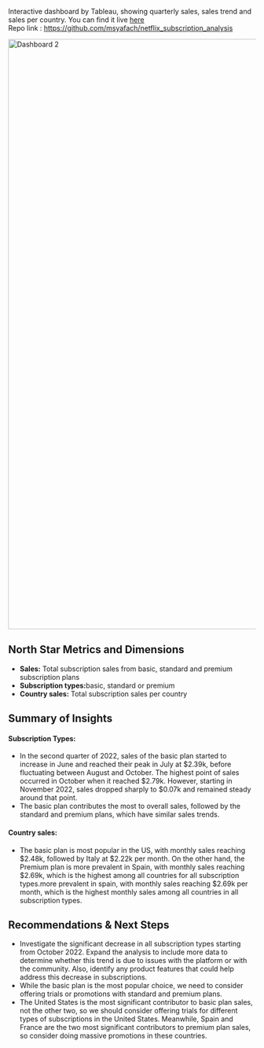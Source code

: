 Interactive dashboard by Tableau, showing quarterly sales, sales trend and sales per country. You can find it live <a href="https://public.tableau.com/views/Book1_17226173658040/Dashboard2?:language=en-US&publish=yes&:sid=&:redirect=auth&:display_count=n&:origin=viz_share_link">here</a><br/>
Repo link : https://github.com/msyafach/netflix_subscription_analysis

<div class='tableauPlaceholder' id='viz1722925989137' style='position: relative'><noscript><a href='#'><img alt='Dashboard 2 ' src='https:&#47;&#47;public.tableau.com&#47;static&#47;images&#47;Bo&#47;Book1_17226173658040&#47;Dashboard2&#47;1_rss.png' style='border: 1px;width:1200px' /></a></noscript><object class='tableauViz'  style='display:none;'><param name='host_url' value='https%3A%2F%2Fpublic.tableau.com%2F' /> <param name='embed_code_version' value='3' /> <param name='site_root' value='' /><param name='name' value='Book1_17226173658040&#47;Dashboard2' /><param name='tabs' value='no' /><param name='toolbar' value='yes' /><param name='static_image' value='https:&#47;&#47;public.tableau.com&#47;static&#47;images&#47;Bo&#47;Book1_17226173658040&#47;Dashboard2&#47;1.png' /> <param name='animate_transition' value='yes' /><param name='display_static_image' value='yes' /><param name='display_spinner' value='yes' /><param name='display_overlay' value='yes' /><param name='display_count' value='yes' /><param name='language' value='en-US' /></object></div>      

<h2>North Star Metrics and Dimensions</h2>
<ul>
  <li><strong>Sales:</strong> Total subscription sales from basic, standard and premium subscription plans</li>
  <li><strong>Subscription types:</strong>basic, standard or premium</li>
  <li><strong>Country sales:</strong> Total subscription sales per country</li>
</ul>

<h2>Summary of Insights</h2>
<h4>Subscription Types:</h4>
<ul>
  <li>In the second quarter of 2022, sales of the basic plan started to increase in June and reached their peak in July at $2.39k, before fluctuating between August and October. The highest point of sales occurred in October when it reached $2.79k. However, starting in November 2022, sales dropped sharply to $0.07k and remained steady around that point.</li>
  <li>The basic plan contributes the most to overall sales, followed by the standard and premium plans, which have similar sales trends.</li>
</ul>

<h4>Country sales:</h4>
<ul>
<li>The basic plan is most popular in the US, with monthly sales reaching $2.48k, followed by Italy at $2.22k per month. On the other hand, the Premium plan is more prevalent in Spain, with monthly sales reaching $2.69k, which is the highest among all countries for all subscription types.more prevalent in spain, with monthly sales reaching $2.69k per month, which is the highest monthly sales among all countries in all subscription types.</li>
</ul>
<h2>Recommendations & Next Steps</h2>
<ul>
  <li>Investigate the significant decrease in all subscription types starting from October 2022. Expand the analysis to include more data to determine whether this trend is due to issues with the platform or with the community. Also, identify any product features that could help address this decrease in subscriptions.</li>
  <li>While the basic plan is the most popular choice, we need to consider offering trials or promotions with standard and premium plans.</li>
  <li>The United States is the most significant contributor to basic plan sales, not the other two, so we should consider offering trials for different types of subscriptions in the United States. Meanwhile, Spain and France are the two most significant contributors to premium plan sales, so consider doing massive promotions in these countries.</li>
</ul>

